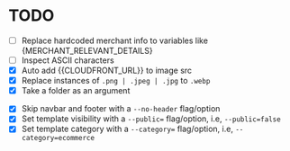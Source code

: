 # TODO

- [ ] Replace hardcoded merchant info to variables like {MERCHANT_RELEVANT_DETAILS}
- [ ] Inspect ASCII characters
- [x] Auto add {{CLOUDFRONT_URL}} to image src
- [x] Replace instances of `.png | .jpeg | .jpg` to `.webp`
- [x] Take a folder as an argument
<!-- - [] Provide multiple html files and make the result json commit-ready to S3 quickly -->
- [x] Skip navbar and footer with a `--no-header` flag/option
- [x] Set template visibility with a `--public=` flag/option, i.e, `--public=false`
- [x] Set template category with a `--category=` flag/option, i.e, `--category=ecommerce`

